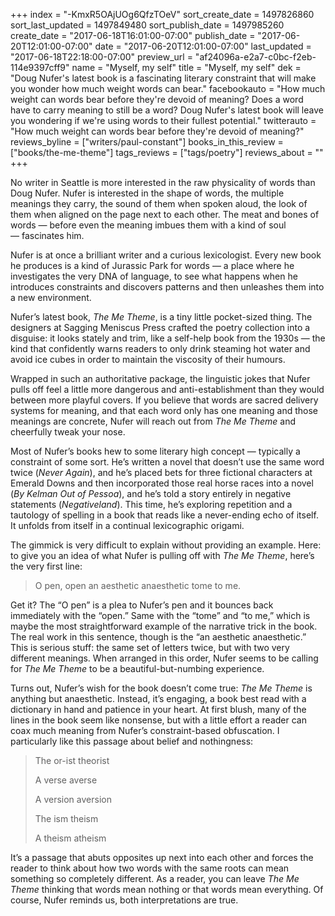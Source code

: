 +++
index = "-KmxR5OAjUOg6QfzTOeV"
sort_create_date = 1497826860
sort_last_updated = 1497849480
sort_publish_date = 1497985260
create_date = "2017-06-18T16:01:00-07:00"
publish_date = "2017-06-20T12:01:00-07:00"
date = "2017-06-20T12:01:00-07:00"
last_updated = "2017-06-18T22:18:00-07:00"
preview_url = "af24096a-e2a7-c0bc-f2eb-114e9397cff9"
name = "Myself, my self"
title = "Myself, my self"
dek = "Doug Nufer's latest book is a fascinating literary constraint that will make you wonder how much weight words can bear."
facebookauto = "How much weight can words bear before they're devoid of meaning? Does a word have to carry meaning to still be a word? Doug Nufer's latest book will leave you wondering if we're using words to their fullest potential."
twitterauto = "How much weight can words bear before they're devoid of meaning?"
reviews_byline = ["writers/paul-constant"]
books_in_this_review = ["books/the-me-theme"]
tags_reviews = ["tags/poetry"]
reviews_about = ""
+++

No writer in Seattle is more interested in the raw physicality of words than Doug Nufer. Nufer is interested in the shape of words, the multiple meanings they carry, the sound of them when spoken aloud, the look of them when aligned on the page next to each other. The meat and bones of words — before even the meaning imbues them with a kind of soul — fascinates him.

Nufer is at once a brilliant writer and a curious lexicologist. Every new book he produces is a kind of Jurassic Park for words — a place where he investigates the very DNA of language, to see what happens when he introduces constraints and discovers patterns and then unleashes them into a new environment.

Nufer’s latest book, *The Me Theme*, is a tiny little pocket-sized thing. The designers at Sagging Meniscus Press crafted the poetry collection into a disguise: it looks stately and trim, like a self-help book from the 1930s — the kind that confidently warns readers to only drink steaming hot water and avoid ice cubes in order to maintain the viscosity of their humours. 

Wrapped in such an authoritative package, the linguistic jokes that Nufer pulls off feel a little more dangerous and anti-establishment than they would between more playful covers. If you believe that words are sacred delivery systems for meaning, and that each word only has one meaning and those meanings are concrete, Nufer will reach out from *The Me Theme* and cheerfully tweak your nose.

Most of Nufer’s books hew to some literary high concept — typically a constraint of some sort. He’s written a novel that doesn’t use the same word twice (*Never Again*), and he’s placed bets for three fictional characters at Emerald Downs and then incorporated those real horse races into a novel (*By Kelman Out of Pessoa*), and he’s told a story entirely in negative statements (*Negativeland*). This time, he’s exploring repetition and a tautology of spelling in a book that reads like a never-ending echo of itself. It unfolds from itself in a continual lexicographic origami.

The gimmick is very difficult to explain without providing an example. Here: to give you an idea of what Nufer is pulling off with *The Me Theme*, here’s the very first line:

<blockquote>O pen, open an aesthetic anaesthetic tome to me.</blockquote>

Get it? The “O pen” is a plea to Nufer’s pen and it bounces back immediately with the “open.” Same with the “tome” and “to me,” which is maybe the most straightforward example of the narrative trick in the book. The real work in this sentence, though is the “an aesthetic anaesthetic.” This is serious stuff: the same set of letters twice, but with two very different meanings. When arranged in this order, Nufer seems to be calling for *The Me Theme* to be a beautiful-but-numbing experience. 

Turns out, Nufer’s wish for the book doesn’t come true: *The Me Theme* is anything but anaesthetic. Instead, it’s engaging, a book best read with a dictionary in hand and patience in your heart. At first blush, many of the lines in the book seem like nonsense, but with a little effort a reader can coax much meaning from Nufer’s constraint-based obfuscation. I particularly like this passage about belief and nothingness:

<blockquote><p>The or-ist theorist</p>
<p>A verse averse</p>
<p>A version aversion</p>
<p>The ism theism</p>
<p>A theism atheism</p></blockquote>

It’s a passage that abuts opposites up next into each other and forces the reader to think about how two words with the same roots can mean something so completely different. As a reader, you can leave *The Me Theme* thinking that words mean nothing or that words mean everything. Of course, Nufer reminds us, both interpretations are true.

